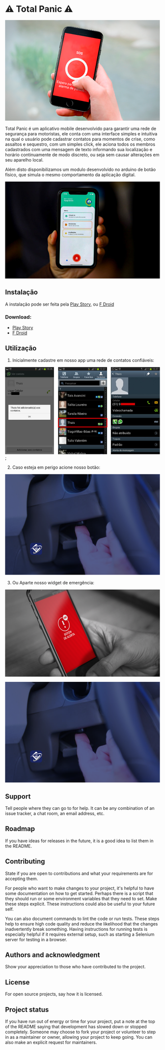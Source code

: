 # ⚠️  Total Panic ⚠️

![sos](image/sos.png)

Total Panic é um aplicativo mobile desenvolvido para garantir uma rede de segurança para motoristas, ele conta com uma interface simples e intuitiva
na qual o usuário pode cadastrar contatos para momentos de crise, como assaltos e sequestro, com um simples click, ele aciona todos os membros cadastrados
com uma mensagem de texto informando sua localização e horário continuamente de modo discreto, ou seja sem causar alterações em seu aparelho local.

Além disto disponibilizamos um modulo desenvolvido no arduino de botão físico, que simula o mesmo comportamento da aplicação digital. 

![interface](image/interface.jpg)


## Instalação

A instalação pode ser feita pela [Play Story](), ou [F Droid]()
### Download:
  - [Play Story]()
  - [F Droid]()

## Utilização

1. Inicialmente cadastre em nosso app uma rede de contatos confiáveis:

![cadastro](image/cadastro.jpeg);

2. Caso esteja em perigo acione nosso botão: 

![button](image/butoon.png)

3. Ou Aparte nosso widget de emergência: 

![Alert](image/alert.png)





![button](image/butoon.png) 



## Support
Tell people where they can go to for help. It can be any combination of an issue tracker, a chat room, an email address, etc.

## Roadmap
If you have ideas for releases in the future, it is a good idea to list them in the README.

## Contributing
State if you are open to contributions and what your requirements are for accepting them.

For people who want to make changes to your project, it's helpful to have some documentation on how to get started. Perhaps there is a script that they should run or some environment variables that they need to set. Make these steps explicit. These instructions could also be useful to your future self.

You can also document commands to lint the code or run tests. These steps help to ensure high code quality and reduce the likelihood that the changes inadvertently break something. Having instructions for running tests is especially helpful if it requires external setup, such as starting a Selenium server for testing in a browser.

## Authors and acknowledgment
Show your appreciation to those who have contributed to the project.

## License
For open source projects, say how it is licensed.

## Project status
If you have run out of energy or time for your project, put a note at the top of the README saying that development has slowed down or stopped completely. Someone may choose to fork your project or volunteer to step in as a maintainer or owner, allowing your project to keep going. You can also make an explicit request for maintainers.


